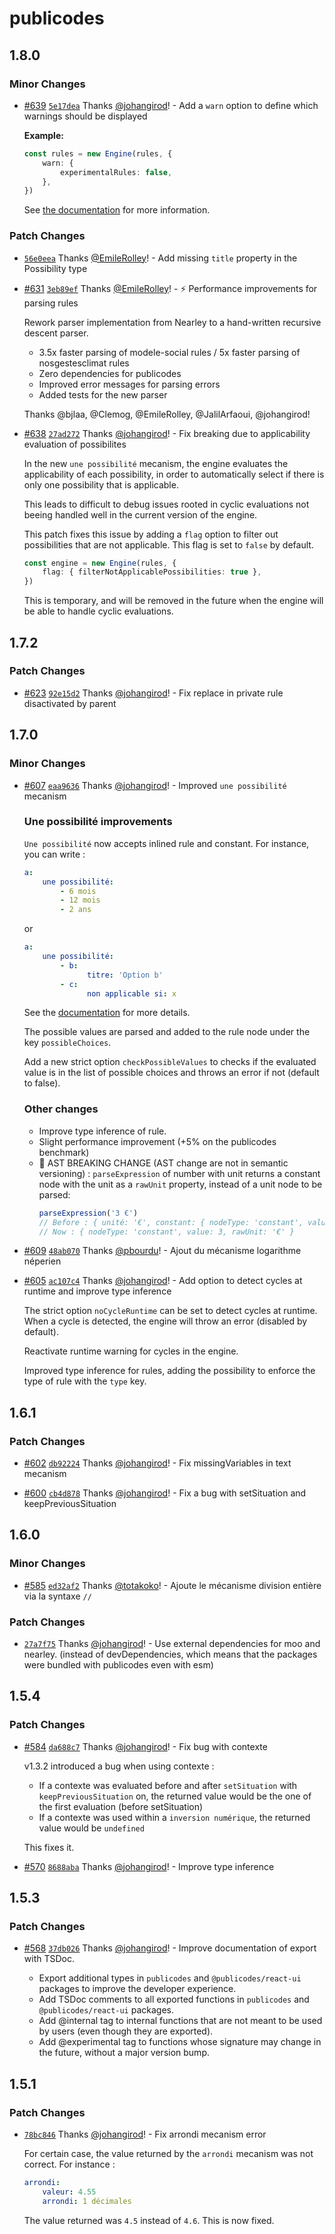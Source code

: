 # publicodes

## 1.8.0

### Minor Changes

- [#639](https://github.com/publicodes/publicodes/pull/639) [`5e17dea`](https://github.com/publicodes/publicodes/commit/5e17deaaf0e0013528226932a7df88c9a26425de) Thanks [@johangirod](https://github.com/johangirod)! - Add a `warn` option to define which warnings should be displayed

    **Example:**

    ```ts
    const rules = new Engine(rules, {
        warn: {
            experimentalRules: false,
        },
    })
    ```

    See [the documentation](https://publi.codes/docs/api/publicodes/type-aliases/engineoptions) for more information.

### Patch Changes

- [`56e0eea`](https://github.com/publicodes/publicodes/commit/56e0eea731961f8b8c7c1ceb207b89f24188147d) Thanks [@EmileRolley](https://github.com/EmileRolley)! - Add missing `title` property in the Possibility type

- [#631](https://github.com/publicodes/publicodes/pull/631) [`3eb89ef`](https://github.com/publicodes/publicodes/commit/3eb89efb2e84e4923aa6cbe61571eece246fbcd9) Thanks [@EmileRolley](https://github.com/EmileRolley)! - ⚡ Performance improvements for parsing rules

    Rework parser implementation from Nearley to a hand-written recursive descent parser.

    - 3.5x faster parsing of modele-social rules / 5x faster parsing of nosgestesclimat rules
    - Zero dependencies for publicodes
    - Improved error messages for parsing errors
    - Added tests for the new parser

    Thanks @bjlaa, @Clemog, @EmileRolley, @JalilArfaoui, @johangirod!

- [#638](https://github.com/publicodes/publicodes/pull/638) [`27ad272`](https://github.com/publicodes/publicodes/commit/27ad272639f0d16a2075df8a257852464f896f4f) Thanks [@johangirod](https://github.com/johangirod)! - Fix breaking due to applicability evaluation of possibilites

    In the new `une possibilité` mecanism, the engine evaluates the applicability of each possibility, in order to automatically select if there is only one possibility that is applicable.

    This leads to difficult to debug issues rooted in cyclic evaluations not beeing handled well in the current version of the engine.

    This patch fixes this issue by adding a `flag` option to filter out possibilities that are not applicable. This flag is set to `false` by default.

    ```ts
    const engine = new Engine(rules, {
        flag: { filterNotApplicablePossibilities: true },
    })
    ```

    This is temporary, and will be removed in the future when the engine will be able to handle cyclic evaluations.

## 1.7.2

### Patch Changes

- [#623](https://github.com/publicodes/publicodes/pull/623) [`92e15d2`](https://github.com/publicodes/publicodes/commit/92e15d2bcc778a295908984a2374d07c5d7c1462) Thanks [@johangirod](https://github.com/johangirod)! - Fix replace in private rule disactivated by parent

## 1.7.0

### Minor Changes

- [#607](https://github.com/publicodes/publicodes/pull/607) [`eaa9636`](https://github.com/publicodes/publicodes/commit/eaa963644e17360110b23c45f4617eb69122f805) Thanks [@johangirod](https://github.com/johangirod)! - Improved `une possibilité` mecanism

    ### Une possibilité improvements

    `Une possibilité` now accepts inlined rule and constant.
    For instance, you can write :

    ```yaml
    a:
        une possibilité:
            - 6 mois
            - 12 mois
            - 2 ans
    ```

    or

    ```yaml
    a:
        une possibilité:
            - b:
                  titre: 'Option b'
            - c:
                  non applicable si: x
    ```

    See the [documentation](https://publi.codes/docs/manuel/une-possibilité) for more details.

    The possible values are parsed and added to the rule node under the key `possibleChoices`.

    Add a new strict option `checkPossibleValues` to checks if the evaluated value is in the list of possible choices and throws an error if not (default to false).

    ### Other changes

    - Improve type inference of rule.
    - Slight performance improvement (+5% on the publicodes benchmark)
    - 🚨 AST BREAKING CHANGE (AST change are not in semantic versioning) :
      `parseExpression` of number with unit returns a constant node with the unit as a `rawUnit` property, instead of a unit node to be parsed:
        ```js
        parseExpression('3 €')
        // Before : { unité: '€', constant: { nodeType: 'constant', value: 3 }
        // Now : { nodeType: 'constant', value: 3, rawUnit: '€' }
        ```

- [#609](https://github.com/publicodes/publicodes/pull/609) [`48ab070`](https://github.com/publicodes/publicodes/commit/48ab0703e8c8017766fa785aa02f11482d6998ba) Thanks [@pbourdu](https://github.com/pbourdu)! - Ajout du mécanisme logarithme néperien

- [#605](https://github.com/publicodes/publicodes/pull/605) [`ac107c4`](https://github.com/publicodes/publicodes/commit/ac107c4ee2ea6c316d4f56bc318e6fc04accadc8) Thanks [@johangirod](https://github.com/johangirod)! - Add option to detect cycles at runtime and improve type inference

    The strict option `noCycleRuntime` can be set to detect cycles at
    runtime. When a cycle is detected, the engine will throw an error
    (disabled by default).

    Reactivate runtime warning for cycles in the engine.

    Improved type inference for rules, adding the possibility to enforce
    the type of rule with the `type` key.

## 1.6.1

### Patch Changes

- [#602](https://github.com/publicodes/publicodes/pull/602) [`db92224`](https://github.com/publicodes/publicodes/commit/db92224a803bb024616e7c0decf79fbf7746faf1) Thanks [@johangirod](https://github.com/johangirod)! - Fix missingVariables in text mecanism

- [#600](https://github.com/publicodes/publicodes/pull/600) [`cb4d878`](https://github.com/publicodes/publicodes/commit/cb4d878172a711f49fee6751e35a2eccaafdaa5c) Thanks [@johangirod](https://github.com/johangirod)! - Fix a bug with setSituation and keepPreviousSituation

## 1.6.0

### Minor Changes

- [#585](https://github.com/publicodes/publicodes/pull/585) [`ed32af2`](https://github.com/publicodes/publicodes/commit/ed32af259a347dae6f289120f02d9b6c08f2e056) Thanks [@totakoko](https://github.com/totakoko)! - Ajoute le mécanisme division entière via la syntaxe `//`

### Patch Changes

- [`27a7f75`](https://github.com/publicodes/publicodes/commit/27a7f751c5e02e3e52e29c87d5e02f8112dd1d27) Thanks [@johangirod](https://github.com/johangirod)! - Use external dependencies for moo and nearley.
  (instead of devDependencies, which means that the packages were bundled with publicodes even with esm)

## 1.5.4

### Patch Changes

- [#584](https://github.com/publicodes/publicodes/pull/584) [`da688c7`](https://github.com/publicodes/publicodes/commit/da688c76b47fb327ef9d3dcde835f6165c3c8423) Thanks [@johangirod](https://github.com/johangirod)! - Fix bug with contexte

    v1.3.2 introduced a bug when using contexte :

    - If a contexte was evaluated before and after `setSituation` with `keepPreviousSituation` on, the returned value would be the one of the first evaluation (before setSituation)
    - If a contexte was used within a `inversion numérique`, the returned value would be `undefined`

    This fixes it.

- [#570](https://github.com/publicodes/publicodes/pull/570) [`8688aba`](https://github.com/publicodes/publicodes/commit/8688abaed51924b461ae77184cad332ac338e8f8) Thanks [@johangirod](https://github.com/johangirod)! - Improve type inference

## 1.5.3

### Patch Changes

- [#568](https://github.com/publicodes/publicodes/pull/568) [`37db026`](https://github.com/publicodes/publicodes/commit/37db026f9770d14788c1e9567ef55c5a70422896) Thanks [@johangirod](https://github.com/johangirod)! - Improve documentation of export with TSDoc.

    - Export additional types in `publicodes` and `@publicodes/react-ui` packages to improve the developer experience.
    - Add TSDoc comments to all exported functions in `publicodes` and `@publicodes/react-ui` packages.
    - Add @internal tag to internal functions that are not meant to be used by users (even though they are exported).
    - Add @experimental tag to functions whose signature may change in the future, without a major version bump.

## 1.5.1

### Patch Changes

- [`78bc846`](https://github.com/publicodes/publicodes/commit/78bc846df64c50353e84484f8e7c66d559ec9747) Thanks [@johangirod](https://github.com/johangirod)! - Fix arrondi mecanism error

    For certain case, the value returned by the `arrondi` mecanism was not correct. For instance :

    ```yaml
    arrondi:
        valeur: 4.55
        arrondi: 1 décimales
    ```

    The value returned was `4.5` instead of `4.6`. This is now fixed.
